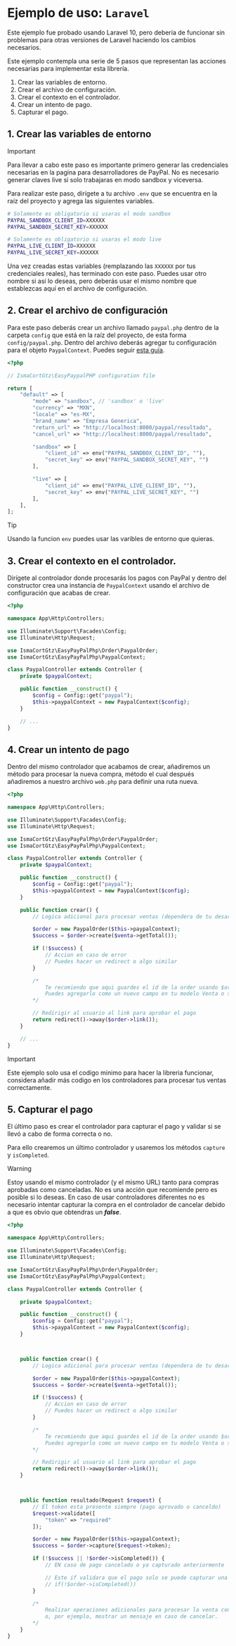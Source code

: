 # Ejemplo de uso: `Laravel`

Este ejemplo fue probado usando Laravel 10, pero debería de funcionar sin problemas para otras versiones de Laravel haciendo los cambios necesarios.

Este ejemplo contempla una serie de 5 pasos que representan las acciones necesarias para implementar esta librería.

1. Crear las variables de entorno.
2. Crear el archivo de configuración.
3. Crear el contexto en el controlador.
4. Crear un intento de pago.
5. Capturar el pago.

## 1. Crear las variables de entorno

> [!IMPORTANT]  
> Para llevar a cabo este paso es importante primero generar las credenciales necesarias en la pagina para desarrolladores de PayPal. No es necesario generar claves live si solo trabajaras en modo sandbox y viceversa.

Para realizar este paso, dirígete a tu archivo `.env` que se encuentra en la raíz del proyecto y agrega las siguientes variables.

```bash
# Solamente es obligatorio si usaras el modo sandbox
PAYPAL_SANDBOX_CLIENT_ID=XXXXXX
PAYPAL_SANDBOX_SECRET_KEY=XXXXXX

# Solamente es obligatorio si usaras el modo live
PAYPAL_LIVE_CLIENT_ID=XXXXXX
PAYPAL_LIVE_SECRET_KEY=XXXXXX
```

Una vez creadas estas variables (remplazando las `XXXXXX` por tus credenciales reales), has terminado con este paso. Puedes usar otro nombre si así lo deseas, pero deberás usar el mismo nombre que establezcas aquí en el archivo de configuración.

## 2. Crear el archivo de configuración

Para este paso deberás crear un archivo llamado `paypal.php` dentro de la carpeta `config` que está en la raíz del proyecto, de esta forma `config/paypal.php`. Dentro del archivo deberás agregar tu configuración para el objeto `PaypalContext`. Puedes seguir [esta guía](../Class/PaypalContext.md).

```php
<?php

// IsmaCortGtz\EasyPaypalPHP configuration file

return [
    "default" => [
        "mode" => "sandbox", // 'sandbox' o 'live'
        "currency" => "MXN",
        "locale" => "es-MX",
        "brand_name" => "Empresa Generica",
        "return_url" => "http://localhost:8000/paypal/resultado",
        "cancel_url" => "http://localhost:8000/paypal/resultado",

        "sandbox" => [
            "client_id" => env("PAYPAL_SANDBOX_CLIENT_ID", ""),
            "secret_key" => env("PAYPAL_SANDBOX_SECRET_KEY", "")
        ],

        "live" => [
            "client_id" => env("PAYPAL_LIVE_CLIENT_ID", ""),
            "secret_key" => env("PAYPAL_LIVE_SECRET_KEY", "")
        ],
    ],
];
```

> [!TIP]
> Usando la funcion `env` puedes usar las varibles de entorno que quieras.

## 3. Crear el contexto en el controlador.

Dirígete al controlador donde procesarás los pagos con PayPal y dentro del constructor crea una instancia de `PaypalContext` usando el archivo de configuración que acabas de crear.

```php
<?php

namespace App\Http\Controllers;

use Illuminate\Support\Facades\Config;
use Illuminate\Http\Request;

use IsmaCortGtz\EasyPayPalPhp\Order\PaypalOrder;
use IsmaCortGtz\EasyPayPalPhp\PaypalContext;

class PaypalController extends Controller {
    private $paypalContext;

    public function __construct() {
        $config = Config::get("paypal");
        $this->paypalContext = new PaypalContext($config);
    }

    // ...
}
```

## 4. Crear un intento de pago

Dentro del mismo controlador que acabamos de crear, añadiremos un método para procesar la nueva compra, método el cual después añadiremos a nuestro archivo `web.php` para definir una ruta nueva.

```php
<?php

namespace App\Http\Controllers;

use Illuminate\Support\Facades\Config;
use Illuminate\Http\Request;

use IsmaCortGtz\EasyPayPalPhp\Order\PaypalOrder;
use IsmaCortGtz\EasyPayPalPhp\PaypalContext;

class PaypalController extends Controller {
    private $paypalContext;

    public function __construct() {
        $config = Config::get("paypal");
        $this->paypalContext = new PaypalContext($config);
    }

    public function crear() {
        // Logica adicional para procesar ventas (dependera de tu desarrollo y lo que quieras hacer)

        $order = new PaypalOrder($this->paypalContext);
        $success = $order->create($venta->getTotal());

        if (!$success) {
            // Accion en caso de error
            // Puedes hacer un redirect o algo similar
        }

        /*
            Te recomiendo que aqui guardes el id de la order usando $order->id() en la base de datos
            Puedes agregarlo como un nuevo campo en tu modelo Venta o similar.
        */

        // Redirigir al usuario al link para aprobar el pago
        return redirect()->away($order->link());
    }

    // ...
}
```

> [!IMPORTANT]  
> Este ejemplo solo usa el codigo minimo para hacer la libreria funcionar, considera añadir más codigo en los controladores para procesar tus ventas correctamente.

## 5. Capturar el pago

El último paso es crear el controlador para capturar el pago y validar si se llevó a cabo de forma correcta o no.

Para ello crearemos un último controlador y usaremos los métodos `capture` y `isCompleted`.

> [!WARNING]
> Estoy usando el mismo controlador (y el mismo URL) tanto para compras aprobadas como canceladas. No es una acción que recomiende pero es posible si lo deseas. En caso de usar controladores diferentes no es necesario intentar capturar la compra en el controlador de cancelar debido a que es obvio que obtendras un ***false***.

```php
<?php

namespace App\Http\Controllers;

use Illuminate\Support\Facades\Config;
use Illuminate\Http\Request;

use IsmaCortGtz\EasyPayPalPhp\Order\PaypalOrder;
use IsmaCortGtz\EasyPayPalPhp\PaypalContext;

class PaypalController extends Controller {

    private $paypalContext;

    public function __construct() {
        $config = Config::get("paypal");
        $this->paypalContext = new PaypalContext($config);
    }



    public function crear() {
        // Logica adicional para procesar ventas (dependera de tu desarrollo y lo que quieras hacer)

        $order = new PaypalOrder($this->paypalContext);
        $success = $order->create($venta->getTotal());

        if (!$success) {
            // Accion en caso de error
            // Puedes hacer un redirect o algo similar
        }

        /*
            Te recomiendo que aqui guardes el id de la order usando $order->id() en la base de datos
            Puedes agregarlo como un nuevo campo en tu modelo Venta o similar.
        */

        // Redirigir al usuario al link para aprobar el pago
        return redirect()->away($order->link());
    }



    public function resultado(Request $request) {
        // El token esta presente siempre (pago aprovado o canceldo)
        $request->validate([
            "token" => "required"
        ]);

        $order = new PaypalOrder($this->paypalContext);
        $success = $order->capture($request->token);

        if (!$success || !$order->isCompleted()) {
            // EN caso de pago cancelado o ya capturado anteriormente

            // Este if validara que el pago solo se puede capturar una vez. SI unicamente quieres validad el estado del pago usa
            // if(!$order->isCompleted())
        }

        /*
            Realizar operaciones adicionales para procesar la venta con exito 
            o, por ejemplo, mostrar un mensaje en caso de cancelar.
        */
    }
}
```